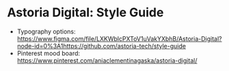 # Astoria Digital: Style Guide

- Typography options: https://www.figma.com/file/LXKWblcPXToV1uVakYXbhB/Astoria-Digital?node-id=0%3A1https://github.com/astoria-tech/style-guide
- Pinterest mood board: https://www.pinterest.com/aniaclementinagaska/astoria-digital/
